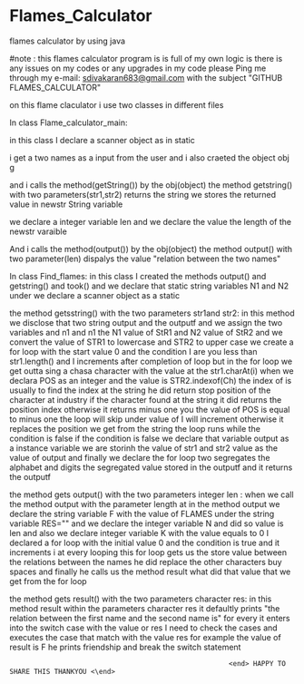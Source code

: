 # Flames_Calculator
flames calculator by using java 

#note :
  this flames calculator program is is full of my own logic is there is any issues on my codes or any upgrades in my code please Ping me through my e-mail: sdivakaran683@gmail.com with the subject "GITHUB FLAMES_CALCULATOR"

on this flame claculator i use two classes in different files 

In class Flame_calculator_main:
  
  in this class I declare a scanner object as in static
  
  i get a two names as a input from the user and i also craeted the object obj g
  
  and i calls the method(getString()) by the obj(object)
   the method getstring() with two parameters(str1,str2) returns the string we stores the  returned value in newstr String variable
  
  we declare a integer variable len and we declare the value the length of the newstr varaible
  
  And i calls the method(output()) by the obj(object)
  the method output() with two parameter(len) dispalys the value "relation between the two names"
  
In class Find_flames:
  in this class I created the methods output() and getstring() and took()
  and we declare that static string variables N1 and N2
  under we declare a scanner object as a static
  
  the method getsstring() with the two parameters str1and str2:
    in this method we disclose that two string output and the outputf
    and we assign the two variables and n1 and n1 the N1 value of StR1 and N2 value of StR2 and we convert the value of STR1 to lowercase and STR2 to upper case
    we create a for loop with the start value 0 and the condition I are you less than str1.length() and I increments after completion of loop but in the for loop
    we get outta sing a chasa character with the value at the str1.charAt(i)
    when we declara POS as an integer and the value is STR2.indexof(Ch)
    the index of is usually to find the index at the string he did return stop position of the character at industry if the character found at the string it did returns the position index
    otherwise it returns minus one you the value of POS is equal to minus one the loop will skip under value of I will increment otherwise it replaces the position we get from the string
    the loop runs while the condition is false if the condition is false we declare that variable output as a instance variable we are storinh the value of str1 and str2 value as 
    the value of output and finally we declare the for loop two segregates the alphabet and digits the segregated value stored in the outputf and it returns the outputf
    
 the method gets output() with the two parameters integer len :
  when we call the method output with the parameter length at in the method output we declare the string variable F with the value of FLAMES 
  under the string variable RES="" and we declare the integer variable N and did so value is len
  and also we declare integer variable K with the value equals to 0
  I declared a for loop with the initial value 0 and the condition is true and it increments i at every looping
  this for loop gets us the store value between the relations between the names he did replace the other characters buy spaces 
  and finally he calls us the method result what did that value that we get from the for loop
  
the method gets result() with the two parameters character res:
  in this method result within the parameters character res
  it defaultly prints "the relation between the first name and the second name is" for every 
  it enters into the switch case with the value or res I need to check the cases and executes the case that match with the value res
  for example the value of result is F he prints friendship and break the switch statement
  
                                                          <end> HAPPY TO SHARE THIS THANKYOU <\end>
